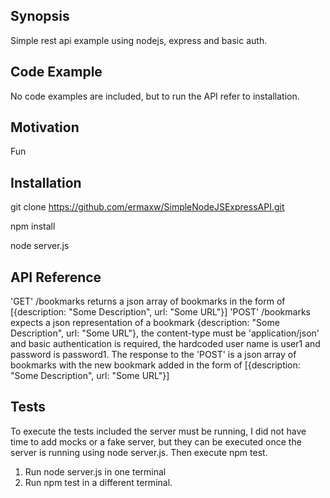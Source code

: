 ## Synopsis

Simple rest api example using nodejs, express and basic auth.

## Code Example

No code examples are included, but to run the API refer to installation.

## Motivation

Fun

## Installation

git clone https://github.com/ermaxw/SimpleNodeJSExpressAPI.git

npm install

node server.js

## API Reference

'GET' /bookmarks returns a json array of bookmarks in the form of [{description: "Some Description", url: "Some URL"}]
'POST' /bookmarks expects a json representation of a bookmark {description: "Some Description", url: "Some URL"}, the content-type must be
'application/json' and basic authentication is required, the hardcoded user name is user1 and password is password1.
 The response to the 'POST' is a json array of bookmarks with the new bookmark added in the form of [{description: "Some Description", url: "Some URL"}]
## Tests

To execute the tests included the server must be running, I did not have time to add mocks or a fake server, but they can be 
executed once the server is running using node server.js.   Then execute npm test.

1) Run node server.js in one terminal
2) Run npm test in a different terminal.
